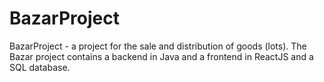 # BazarProject
BazarProject - a project for the sale and distribution of goods (lots). 
The Bazar project contains a backend in Java and a frontend in ReactJS and a SQL database.
